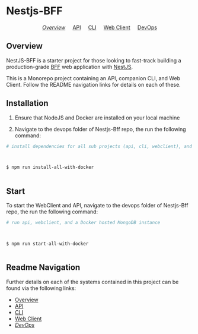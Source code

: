 # Nestjs-BFF

<p align="center">
  <i><a href="../README.md">Overview</a></i>
  &nbsp;&nbsp;&nbsp;
	<a href="../api/README.md">API</a>
  &nbsp;&nbsp;&nbsp;
	<a href="../cli/README.md">CLI</a>
  &nbsp;&nbsp;&nbsp;
	<a href="../webclient/README.md">Web Client</a>
  &nbsp;&nbsp;&nbsp;
	<a href="README.md">DevOps</a>
</p>

## Overview

NestJS-BFF is a starter project for those looking to fast-track building a production-grade [BFF](https://samnewman.io/patterns/architectural/bff/) web application with [NestJS](https://nestjs.com/).

This is a Monorepo project containing an API, companion CLI, and Web Client. Follow the README navigation links for details on each of these.

## Installation

1.  Ensure that NodeJS and Docker are installed on your local machine

2.  Navigate to the devops folder of Nestjs-Bff repo, the run the following command:

```bash
# install dependencies for all sub projects (api, cli, webclient), and a Docker MongoDB image



$ npm run install-all-with-docker



```

## Start

To start the WebClient and API, navigate to the devops folder of Nestjs-Bff repo, the run the following command:

```bash
# run api, webclient, and a Docker hosted MongoDB instance



$ npm run start-all-with-docker



```

## Readme Navigation

Further details on each of the systems contained in this project can be found via the following links:

- [Overview](../README.md)
- [API](../api/README.md)
- [CLI](../cli/README.md)
- [Web Client](../README.md)
- _[DevOps](devops/README.md)_
